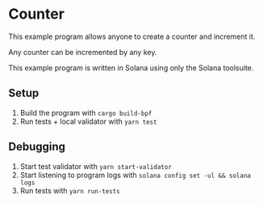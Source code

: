 # Counter

This example program allows anyone to create a counter and increment it.

Any counter can be incremented by any key.

This example program is written in Solana using only the Solana toolsuite.

## Setup

1. Build the program with `cargo build-bpf`
2. Run tests + local validator with `yarn test`

## Debugging

1. Start test validator with `yarn start-validator`
2. Start listening to program logs with `solana config set -ul && solana logs`
3. Run tests with `yarn run-tests`
